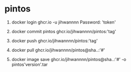 # pintos

1. docker login ghcr.io -u jihwannnn
   Password: 'token'

2. docker commit pintos ghcr.io/jihwannnn/pintos:'tag'

3. docker push ghcr.io/jihwannnn/pintos:'tag'

4. docker pull ghcr.io/jihwannnn/pintos@sha..:'#'

5. docker image save ghcr.io/jihwannnn/pintos@sha..:'#' -o pintos'version'.tar

